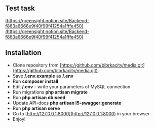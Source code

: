 ## Test task

[https://greensight.notion.site/Backend-f863a6666e9f40f99f41254a1fffe450](https://greensight.notion.site/Backend-f863a6666e9f40f99f41254a1fffe450)

## Installation

- Clone repository from [https://github.com/bibrkacity/media.git](https://github.com/bibrkacity/media.git).
- Save **/.env.example** as **/.env**
- Run **composer install**
- Edit **/.env** - write your parameters of MySQL connection
- Run migrations **php artisan migrate**
- Run **php artisan db:seed**
- Update API-docs **php artisan l5-swagger:generate**
- Run **php artisan serve**
- Go to [http://127.0.0.1:8000](http://127.0.0.1:8000) in your browser
- Enjoy!

